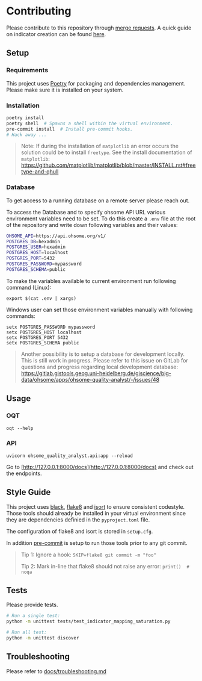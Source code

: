 # Contributing

Please contribute to this repository through [merge requests](https://docs.gitlab.com/ee/user/project/merge_requests/creating_merge_requests.html#new-merge-request-from-your-local-environment). A quick guide on indicator creation can be found [here](./docs/indicator_creation.md).


## Setup

### Requirements

This project uses [Poetry](https://python-poetry.org/docs/) for packaging and dependencies management.
Please make sure it is installed on your system.


### Installation

```bash
poetry install
poetry shell  # Spawns a shell within the virtual environment.
pre-commit install  # Install pre-commit hooks.
# Hack away ...
```

> Note: If during the installation of `matplotlib` an error occurs the solution could be to install `freetype`. See the install documentation of `matplotlib`: https://github.com/matplotlib/matplotlib/blob/master/INSTALL.rst#freetype-and-qhull


### Database

To get access to a running database on a remote server please reach out.

To access the Database and to specify ohsome API URL various environment variables need to be set.
To do this create a `.env` file at the root of the repository and write down following variables and their values:

```bash
OHSOME_API=https://api.ohsome.org/v1/
POSTGRES_DB=hexadmin
POSTGRES_USER=hexadmin
POSTGRES_HOST=localhost
POSTGRES_PORT=5432
POSTGRES_PASSWORD=mypassword
POSTGRES_SCHEMA=public
```

To make the variables available to current environment run following command (Linux):

```
export $(cat .env | xargs)
```

Windows user can set those environment variables manually with following commands:

```
setx POSTGRES_PASSWORD mypassword
setx POSTGRES_HOST localhost
setx POSTGRES_PORT 5432
setx POSTGRES_SCHEMA public
```

> Another possibility is to setup a database for development locally. This is still work in progress. Please refer to this issue on GitLab for questions and progress regarding local development database: https://gitlab.gistools.geog.uni-heidelberg.de/giscience/big-data/ohsome/apps/ohsome-quality-analyst/-/issues/48


## Usage

### OQT

```
oqt --help
```

### API

```
uvicorn ohsome_quality_analyst.api:app --reload
```

Go to [http://127.0.0.1:8000/docs](http://127.0.0.1:8000/docs) and check out the endpoints.



## Style Guide

This project uses [black](https://github.com/psf/black), [flake8](https://gitlab.com/pycqa/flake8) and [isort](https://github.com/PyCQA/isort) to ensure consistent codestyle. Those tools should already be installed in your virtual environment since they are dependencies definied in the `pyproject.toml` file.

The configuration of flake8 and isort is stored in `setup.cfg`.

In addition [pre-commit](https://pre-commit.com/) is setup to run those tools prior to any git commit.

> Tip 1: Ignore a hook: `SKIP=flake8 git commit -m "foo"`
>
> Tip 2: Mark in-line that flake8 should not raise any error: `print()  # noqa`


## Tests

Please provide tests.

```bash
# Run a single test:
python -m unittest tests/test_indicator_mapping_saturation.py

# Run all test:
python -m unittest discover
```


## Troubleshooting

Please refer to [docs/troubleshooting.md](docs/troubleshooting.md)
